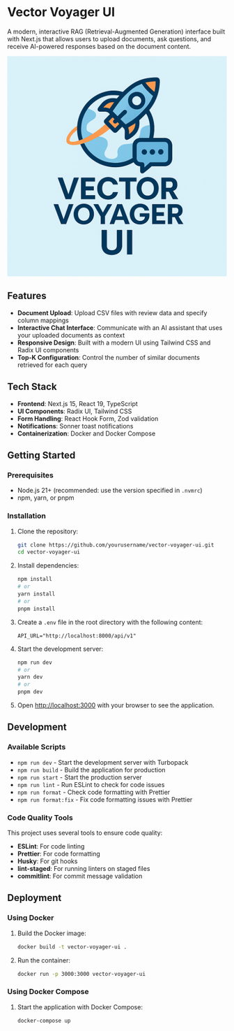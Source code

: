 # Vector Voyager UI

A modern, interactive RAG (Retrieval-Augmented Generation) interface built with Next.js that allows users to upload documents, ask questions, and receive AI-powered responses based on the document content.

![Vector Voyager UI](public/vector-voyager.png)

## Features

- **Document Upload**: Upload CSV files with review data and specify column mappings
- **Interactive Chat Interface**: Communicate with an AI assistant that uses your uploaded documents as context
- **Responsive Design**: Built with a modern UI using Tailwind CSS and Radix UI components
- **Top-K Configuration**: Control the number of similar documents retrieved for each query

## Tech Stack

- **Frontend**: Next.js 15, React 19, TypeScript
- **UI Components**: Radix UI, Tailwind CSS
- **Form Handling**: React Hook Form, Zod validation
- **Notifications**: Sonner toast notifications
- **Containerization**: Docker and Docker Compose

## Getting Started

### Prerequisites

- Node.js 21+ (recommended: use the version specified in `.nvmrc`)
- npm, yarn, or pnpm

### Installation

1. Clone the repository:

   ```bash
   git clone https://github.com/yourusername/vector-voyager-ui.git
   cd vector-voyager-ui
   ```

2. Install dependencies:

   ```bash
   npm install
   # or
   yarn install
   # or
   pnpm install
   ```

3. Create a `.env` file in the root directory with the following content:

   ```
   API_URL="http://localhost:8000/api/v1"
   ```

4. Start the development server:

   ```bash
   npm run dev
   # or
   yarn dev
   # or
   pnpm dev
   ```

5. Open [http://localhost:3000](http://localhost:3000) with your browser to see the application.

## Development

### Available Scripts

- `npm run dev` - Start the development server with Turbopack
- `npm run build` - Build the application for production
- `npm run start` - Start the production server
- `npm run lint` - Run ESLint to check for code issues
- `npm run format` - Check code formatting with Prettier
- `npm run format:fix` - Fix code formatting issues with Prettier

### Code Quality Tools

This project uses several tools to ensure code quality:

- **ESLint**: For code linting
- **Prettier**: For code formatting
- **Husky**: For git hooks
- **lint-staged**: For running linters on staged files
- **commitlint**: For commit message validation

## Deployment

### Using Docker

1. Build the Docker image:

   ```bash
   docker build -t vector-voyager-ui .
   ```

2. Run the container:
   ```bash
   docker run -p 3000:3000 vector-voyager-ui
   ```

### Using Docker Compose

1. Start the application with Docker Compose:
   ```bash
   docker-compose up
   ```
